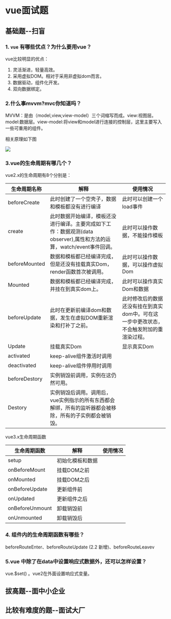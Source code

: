 # vue面试题

## 基础题--扫盲

### 1. `vue` 有哪些优点？为什么要用vue？

vue比较明显的优点：

1. 灵活渐进，轻量高效。
2. 采用虚拟DOM。相对于采用非虚拟dom而言。
3. 数据驱动，组件化开发。
4. 双向数据绑定。

### 2.什么事mvvm?mvc你知道吗？

MVVM：是由（model,view,view-model）三个词缩写而成。view:视图层。model:数据层。view-model:将view和model进行连接的控制层，这里主要写入一些可重用的组件。

相关原理如下图

![](C:\Users\Administrator\Desktop\github面试题\Interview\img\MVVM.webp)

### 3.vue的生命周期有哪几个？

vue2.x的生命周期有8个分别是：

| 生命周期名称  | 解释                                                         | 使用情况                                                     |
| ------------- | ------------------------------------------------------------ | ------------------------------------------------------------ |
| beforeCreate  | 此时创建了一个空壳子，数据和模板都没有进行编译               | 此时可以创建一个load事件                                     |
| create        | 此时数据开始编译，模板还没进行编译。主要完成如下工作：数据观测(data observer),属性和方法的运算，watch/event事件回调。 | 此时可以操作数据，不能操作模板                               |
| beforeMounted | 数据和模板都已经编译完成，但是还没有挂载真实Dom，render函数首次被调用。 | 此时可以操作数据，可以操作虚拟Dom                            |
| Mounted       | 数据和模板都已经编译完成，并挂在到真实dom上。                | 此时可以操作真实Dom和数据                                    |
| beforeUpdate  | 此时在更新前编译dom和数据，发生在虚拟DOM重新渲染和打补丁之前。 | 此时修改后的数据还没有挂在到真实dom中。可在这一步中更改状态，不会触发附加的重渲染过程。 |
| Update        | 挂载真实Dom                                                  | 显示真实Dom                                                  |
| activated     | keep-alive组件激活时调用                                     |                                                              |
| deactivated   | keep-alive组件停用时调用                                     |                                                              |
| beforeDestory | 实例销毁前调用，实例在这仍然可用。                           |                                                              |
| Destory       | 实例销毁后调用。调用后，vue实例指示的所有东西都会解绑，所有的监听器都会被移除，所有的子实例都会被销毁。 |                                                              |

vue3.x生命周期函数

| 生命周期函数    | 解释             | 使用情况 |
| --------------- | ---------------- | -------- |
| setup           | 初始化模板和数据 |          |
| onBeforeMount   | 挂载DOM之前      |          |
| onMounted       | 挂载DOM之后      |          |
| onBeforeUpdate  | 更新组件前       |          |
| onUpdated       | 更新组件之后     |          |
| onBeforeUnmount | 卸载销毁前       |          |
| onUnmounted     | 卸载销毁后       |          |



### 4. 组件内的生命周期函数有哪些？

beforeRouteEnter、beforeRouteUpdate (2.2 新增)、beforeRouteLeavev

### 5.vue 中除了在data中设置响应式数据外，还可以怎样设置？

vue.$set() 。vue2在外面设置响应式变量。



## 拔高题--面中小企业





## 比较有难度的题--面试大厂





